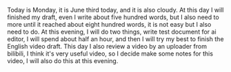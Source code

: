 Today is Monday, it is June third today, and it is also cloudy. At this day I will finished my draft, even I write about five hundred words, but I also need to more until it reached about eight hundred words, it is not easy but I also need to do. At this evening, I will do two things, write test document for ai editor, I will spend about half an hour, and then I will try my best to finish the English video draft. This day I also review a video by an uploader from bilibili, I think it's very useful video, so I decide make some notes for this video, I will also do this at this evening.
